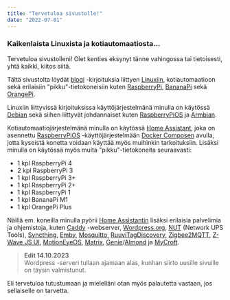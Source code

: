 ```yaml
---
title: "Tervetuloa sivustolle!"
date: "2022-07-01"
---
```


### Kaikenlaista Linuxista ja kotiautomaatiosta…

Tervetuloa sivustolleni! Olet kenties eksynyt tänne vahingossa tai tietoisesti, yhtä kaikki, kiitos siitä.

Tältä sivustolta löydät [blogi](/posts) -kirjoituksia liittyen [Linuxiin](https://www.linux.fi/wiki/Etusivu), kotiautomaatioon sekä erilaisiin "pikku"-tietokoneisiin kuten [RaspberryPi](https://www.raspberrypi.com/), [BananaPi](https://www.banana-pi.org/) sekä [OrangePi](http://www.orangepi.org/).

Linuxiin liittyvissä kirjoituksissa käyttöjärjestelmänä minulla on käytössä [Debian](https://www.debian.org/) sekä siihen liittyvät johdannaiset kuten [RaspberryPiOS](https://www.raspberrypi.com/software/) ja [Armbian](https://www.armbian.com/).

Kotiautomaatiojärjestelmänä minulla on käytössä [Home Assistant](https://www.home-assistant.io/), joka on asennettu [RaspberryPiOS](https://www.raspberrypi.com/software/) -käyttöjärjestelmään [Docker Composen](https://docs.docker.com/compose/) avulla, jotta kyseistä konetta voidaan käyttää myös muihinkin tarkoituksiin. Lisäksi minulla on käytössä myös muita "pikku"-tietokoneita seuraavasti:

- 1 kpl RaspberryPi 4
- 2 kpl RaspberryPi 3
- 1 kpl RaspberryPi 3+
- 1 kpl RaspberryPi 2+
- 1 kpl RaspberryPi 1
- 1 kpl BananaPi M1
- 1 kpl OrangePi Plus

Näillä em. koneilla minulla pyörii [Home Assistantin](https://www.home-assistant.io/) lisäksi erilaisia palvelimia ja ohjemistoja, kuten [Caddy](https://caddyserver.com/) -webserver, [Wordpress.org](https://wordpress.org/), [NUT](https://networkupstools.org/) (Network UPS Tools), [Syncthing](https://syncthing.net/), [Emby](https://emby.media/), [Mosquitto](https://mosquitto.org/), [RuuviTagDiscovery](https://github.com/balda/ruuvitag-discovery), [Zigbee2MQTT](https://www.zigbee2mqtt.io/), [Z-Wave JS UI](https://github.com/zwave-js/zwave-js-ui), [MotionEyeOS](https://github.com/motioneye-project/motioneyeos/wiki), [Matrix](https://matrix.org/), [Genie](https://wiki.almond.stanford.edu/)/[Almond](https://www.home-assistant.io/integrations/almond/) ja [MyCroft](https://mycroft.ai/).

>**Edit 14.10.2023**  
> Wordpress -serveri tullaan ajamaan alas, kunhan siirto uusille sivuille on täysin valmistunut.  

Eli tervetuloa tutustumaan ja mielelläni otan myös palautetta vastaan, jos sellaiselle on tarvetta.


